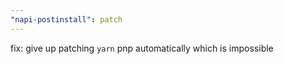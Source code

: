 ```yaml
---
"napi-postinstall": patch
---
```


fix: give up patching `yarn` pnp automatically which is impossible
